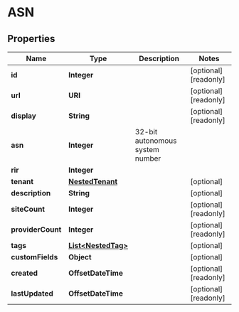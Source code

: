 

# ASN


## Properties

| Name | Type | Description | Notes |
|------------ | ------------- | ------------- | -------------|
|**id** | **Integer** |  |  [optional] [readonly] |
|**url** | **URI** |  |  [optional] [readonly] |
|**display** | **String** |  |  [optional] [readonly] |
|**asn** | **Integer** | 32-bit autonomous system number |  |
|**rir** | **Integer** |  |  |
|**tenant** | [**NestedTenant**](NestedTenant.md) |  |  [optional] |
|**description** | **String** |  |  [optional] |
|**siteCount** | **Integer** |  |  [optional] [readonly] |
|**providerCount** | **Integer** |  |  [optional] [readonly] |
|**tags** | [**List&lt;NestedTag&gt;**](NestedTag.md) |  |  [optional] |
|**customFields** | **Object** |  |  [optional] |
|**created** | **OffsetDateTime** |  |  [optional] [readonly] |
|**lastUpdated** | **OffsetDateTime** |  |  [optional] [readonly] |



